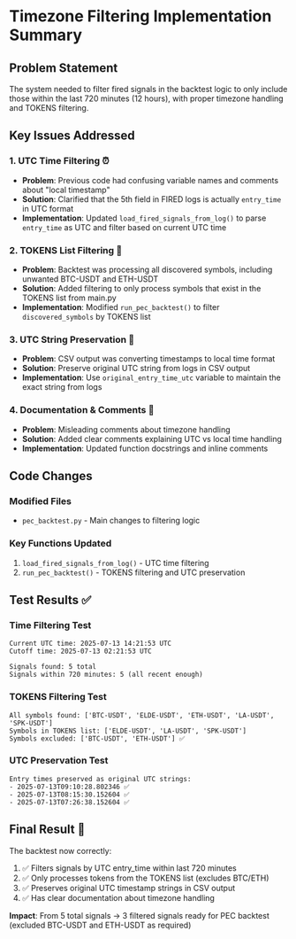 # Timezone Filtering Implementation Summary

## Problem Statement
The system needed to filter fired signals in the backtest logic to only include those within the last 720 minutes (12 hours), with proper timezone handling and TOKENS filtering.

## Key Issues Addressed

### 1. UTC Time Filtering ⏰
- **Problem**: Previous code had confusing variable names and comments about "local timestamp"
- **Solution**: Clarified that the 5th field in FIRED logs is actually `entry_time` in UTC format
- **Implementation**: Updated `load_fired_signals_from_log()` to parse `entry_time` as UTC and filter based on current UTC time

### 2. TOKENS List Filtering 🎯
- **Problem**: Backtest was processing all discovered symbols, including unwanted BTC-USDT and ETH-USDT
- **Solution**: Added filtering to only process symbols that exist in the TOKENS list from main.py
- **Implementation**: Modified `run_pec_backtest()` to filter `discovered_symbols` by TOKENS list

### 3. UTC String Preservation 📄
- **Problem**: CSV output was converting timestamps to local time format
- **Solution**: Preserve original UTC string from logs in CSV output
- **Implementation**: Use `original_entry_time_utc` variable to maintain the exact string from logs

### 4. Documentation & Comments 📝
- **Problem**: Misleading comments about timezone handling
- **Solution**: Added clear comments explaining UTC vs local time handling
- **Implementation**: Updated function docstrings and inline comments

## Code Changes

### Modified Files
- `pec_backtest.py` - Main changes to filtering logic

### Key Functions Updated
1. `load_fired_signals_from_log()` - UTC time filtering
2. `run_pec_backtest()` - TOKENS filtering and UTC preservation

## Test Results ✅

### Time Filtering Test
```
Current UTC time: 2025-07-13 14:21:53 UTC
Cutoff time: 2025-07-13 02:21:53 UTC

Signals found: 5 total
Signals within 720 minutes: 5 (all recent enough)
```

### TOKENS Filtering Test  
```
All symbols found: ['BTC-USDT', 'ELDE-USDT', 'ETH-USDT', 'LA-USDT', 'SPK-USDT']
Symbols in TOKENS list: ['ELDE-USDT', 'LA-USDT', 'SPK-USDT'] 
Symbols excluded: ['BTC-USDT', 'ETH-USDT'] ✅
```

### UTC Preservation Test
```
Entry times preserved as original UTC strings:
- 2025-07-13T09:10:28.802346 ✅
- 2025-07-13T08:15:30.152604 ✅  
- 2025-07-13T07:26:38.152604 ✅
```

## Final Result 🎯

The backtest now correctly:
1. ✅ Filters signals by UTC entry_time within last 720 minutes
2. ✅ Only processes tokens from the TOKENS list (excludes BTC/ETH)
3. ✅ Preserves original UTC timestamp strings in CSV output
4. ✅ Has clear documentation about timezone handling

**Impact**: From 5 total signals → 3 filtered signals ready for PEC backtest (excluded BTC-USDT and ETH-USDT as required)